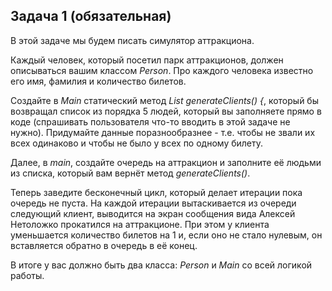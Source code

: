 ## Задача 1 (обязательная)

В этой задаче мы будем писать симулятор аттракциона.

Каждый человек, который посетил парк аттракционов, должен описываться 
вашим классом *Person*. 
Про каждого человека известно его имя, фамилия и количество билетов.

Создайте в *Main* статический метод *List<Person> generateClients() {*, 
который бы возвращал список из порядка 5 людей, который 
вы заполняете прямо в коде (спрашивать пользователя что-то
вводить в этой задаче не нужно). Придумайте данные поразнообразнее - т.е. 
чтобы не звали их всех одинаково и чтобы не было у всех по одному билету.

Далее, в *main*, создайте очередь на аттракцион и заполните её 
людьми из списка, который вам вернёт метод *generateClients()*.

Теперь заведите бесконечный цикл, который делает итерации пока очередь не пуста.
На каждой итерации вытаскивается из очереди следующий клиент, 
выводится на экран сообщения вида Алексей Нетоложко прокатился на аттракционе. 
При этом у клиента уменьшается количество билетов на 1 и, если оно не стало 
нулевым, он вставляется обратно в очередь в её конец.

В итоге у вас должно быть два класса: *Person* и *Main* со всей логикой работы.